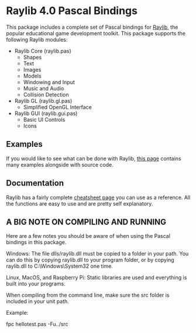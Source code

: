 # Raylib 4.0 Pascal Bindings

This package includes a complete set of Pascal bindings for [Raylib](https://www.raylib.com/), the popular educational game development toolkit. This package supports the following Raylib modules:

* Raylib Core (raylib.pas)
  * Shapes
  * Text
  * Images
  * Models
  * Windowing and Input
  * Music and Audio
  * Collision Detection
* Raylib GL (raylib.gl.pas)
  * Simplified OpenGL Interface
* Raylib GUI (raylib.gui.pas)
  * Basic UI Controls
  * Icons

## Examples

If you would like to see what can be done with Raylib, [this page](https://www.raylib.com/examples.html) contains many examples alongside with source code.

## Documentation

Raylib has a fairly complete [cheatsheet page](https://www.raylib.com/cheatsheet/cheatsheet.html) you can use as a reference. All the functions are easy to use and are pretty self explanatory.


## A BIG NOTE ON COMPILING AND RUNNING

Here are a few notes you should be aware of when using the Pascal bindings in this package.

  Windows:
    The file dlls/raylib.dll must be copied to a folder in your path.
    You can do this by copying raylib.dll to your program folder, or
    by copying raylib.dll to C:\Windows\System32 one time.

  Linux, MacOS, and Raspberry Pi:
    Static libraries are used and everything is built into your programs.

  When compiling from the command line, make sure the src folder is included
  in your unit path.

  Example:

  fpc hellotest.pas -Fu../src 
